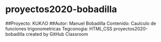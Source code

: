 # proyectos2020-bobadilla
##Proyecto: KUKΛO
##Autor: Manuel Bobadilla
Contenido: Caulculo de funciones trigonometricas
Tegconogia: HTML,CSS
proyectos2020-bobadilla created by GitHub Classroom
